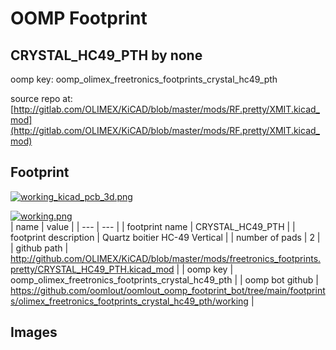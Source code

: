 # OOMP Footprint  
## CRYSTAL_HC49_PTH  by none  
  
oomp key: oomp_olimex_freetronics_footprints_crystal_hc49_pth  
  
source repo at: [http://gitlab.com/OLIMEX/KiCAD/blob/master/mods/RF.pretty/XMIT.kicad_mod](http://gitlab.com/OLIMEX/KiCAD/blob/master/mods/RF.pretty/XMIT.kicad_mod)  
## Footprint  
  
[![working_kicad_pcb_3d.png](working_kicad_pcb_3d_600.png)](working_kicad_pcb_3d.png)  
  
[![working.png](working_600.png)](working.png)  
| name | value | 
| --- | --- | 
| footprint name | CRYSTAL_HC49_PTH | 
| footprint description | Quartz boitier HC-49 Vertical | 
| number of pads | 2 | 
| github path | http://github.com/OLIMEX/KiCAD/blob/master/mods/freetronics_footprints.pretty/CRYSTAL_HC49_PTH.kicad_mod | 
| oomp key | oomp_olimex_freetronics_footprints_crystal_hc49_pth | 
| oomp bot github | https://github.com/oomlout/oomlout_oomp_footprint_bot/tree/main/footprints/olimex_freetronics_footprints_crystal_hc49_pth/working | 
## Images  
